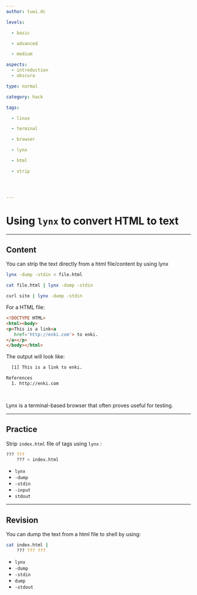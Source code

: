 ```yaml
---
author: tuwi.dc

levels:

  - basic

  - advanced

  - medium

aspects:
  - introduction
  - obscura

type: normal

category: hack

tags:

  - linux

  - terminal

  - browser

  - lynx

  - html

  - strip




---
```


# Using `lynx` to convert HTML to text

---
## Content

You can strip the text directly from a html file/content by using lynx
```bash
lynx -dump -stdin < file.html
```

```bash
cat file.html | lynx -dump -stdin
```
```bash
curl site | lynx -dump -stdin
```
For a HTML file:
```html
<!DOCTYPE HTML>
<html><body>
<p>This is a link<a
   href='http://enki.com'> to enki.
</a></p>
</body></html>
```
The output will look like:
```bash
  [1] This is a link to enki.

References
  1. http://enki.com

  
```

Lynx is a terminal-based browser that often proves useful for testing.

---
## Practice

Strip `index.html` file of tags using `lynx` :
```bash
??? ??? 
    ??? < index.html
```

* `lynx`
* `-dump`
* `-stdin`
* `-input`
* `stdout`

---
## Revision

You can dump the text from a html file to shell by using:
```bash
cat index.html | 
    ??? ??? ???
```

* `lynx`
* `-dump`
* `-stdin`
* `dump`
* `-stdout`

 

